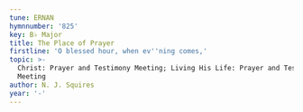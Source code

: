 ```yaml
---
tune: ERNAN
hymnnumber: '825'
key: B♭ Major
title: The Place of Prayer
firstline: 'O blessed hour, when ev''ning comes,'
topic: >-
  Christ: Prayer and Testimony Meeting; Living His Life: Prayer and Testimony
  Meeting
author: N. J. Squires
year: '-'
---
```

